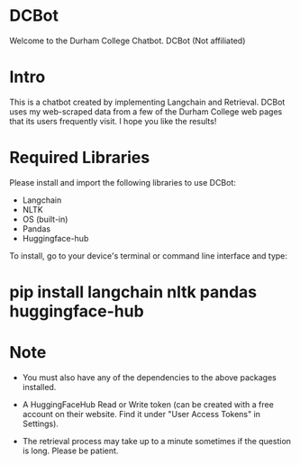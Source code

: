 # DCBot
Welcome to the Durham College Chatbot. DCBot (Not affiliated)

# Intro
This is a chatbot created by implementing Langchain and Retrieval. DCBot uses my web-scraped data from a few of the Durham College web pages that its users frequently visit. I hope you like the results!

# Required Libraries
Please install and import the following libraries to use DCBot:

- Langchain
- NLTK
- OS (built-in)
- Pandas
- Huggingface-hub

To install, go to your device's terminal or command line interface and type:

# pip install langchain nltk pandas huggingface-hub


# Note

- You must also have any of the dependencies to the above packages installed.

- A HuggingFaceHub Read or Write token (can be created with a free account on their website. Find it under "User Access Tokens" in Settings).

- The retrieval process may take up to a minute sometimes if the question is long. Please be patient.

  
